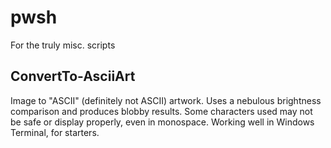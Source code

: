 # pwsh
For the truly misc. scripts

## ConvertTo-AsciiArt
Image to "ASCII" (definitely not ASCII) artwork. Uses a nebulous brightness comparison and produces blobby results. Some characters used may not be safe or display properly, even in monospace. Working well in Windows Terminal, for starters.

